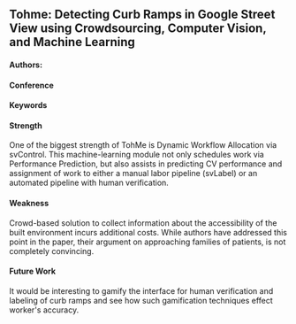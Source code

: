 ## Tohme: Detecting Curb Ramps in Google Street View using Crowdsourcing, Computer Vision, and Machine Learning

#### Authors: 
#### Conference
#### Keywords

#### Strength
One of the biggest strength of TohMe is Dynamic Workflow Allocation via svControl. This machine-learning module not only schedules work via Performance Prediction, but also assists in predicting CV performance and assignment of work to either a manual labor pipeline (svLabel) or an automated pipeline with human verification.

#### Weakness
Crowd-based solution to collect information about the accessibility of the built environment incurs additional costs. While authors have addressed this point in the paper, their argument on approaching families of patients, is not completely convincing.

#### Future Work
It would be interesting to gamify the interface for human verification and labeling of curb ramps and see how such gamification techniques effect worker's accuracy.
